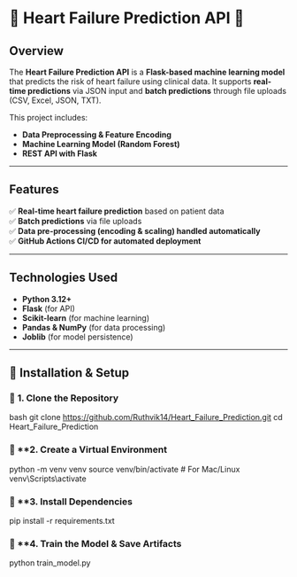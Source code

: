 # 🏥 Heart Failure Prediction API 🚀

##  Overview
The **Heart Failure Prediction API** is a **Flask-based machine learning model** that predicts the risk of heart failure using clinical data. It supports **real-time predictions** via JSON input and **batch predictions** through file uploads (CSV, Excel, JSON, TXT).

This project includes:
- **Data Preprocessing & Feature Encoding**
- **Machine Learning Model (Random Forest)**
- **REST API with Flask**

---

## Features
✅ **Real-time heart failure prediction** based on patient data  
✅ **Batch predictions** via file uploads  
✅ **Data pre-processing (encoding & scaling) handled automatically**  
✅ **GitHub Actions CI/CD for automated deployment**  

---

##  Technologies Used
- **Python 3.12+**
- **Flask** (for API)
- **Scikit-learn** (for machine learning)
- **Pandas & NumPy** (for data processing)
- **Joblib** (for model persistence)

---

## 📌 Installation & Setup
### 🔹 **1. Clone the Repository**
bash
git clone https://github.com/Ruthvik14/Heart_Failure_Prediction.git
cd Heart_Failure_Prediction

### 🔹 **2. Create a Virtual Environment
   python -m venv venv
source venv/bin/activate   # For Mac/Linux
venv\Scripts\activate

 ### 🔹 **3. Install Dependencies
pip install -r requirements.txt

### 🔹 **4. Train the Model & Save Artifacts
python train_model.py
